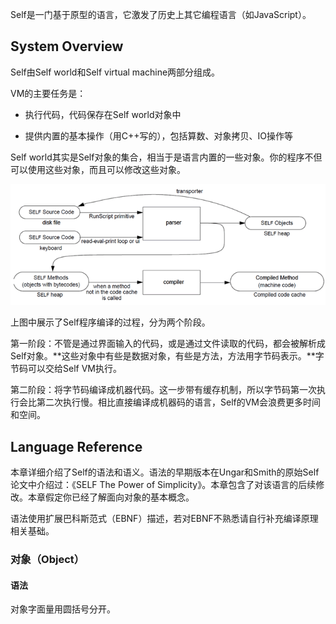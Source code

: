 Self是一门基于原型的语言，它激发了历史上其它编程语言（如JavaScript）。

## System Overview

Self由Self world和Self virtual machine两部分组成。

VM的主要任务是：

- 执行代码，代码保存在Self world对象中

- 提供内置的基本操作（用C++写的），包括算数、对象拷贝、IO操作等

Self world其实是Self对象的集合，相当于是语言内置的一些对象。你的程序不但可以使用这些对象，而且可以修改这些对象。

![Self程序编译过程](img/p1.2.png)

上图中展示了Self程序编译的过程，分为两个阶段。

第一阶段：不管是通过界面输入的代码，或是通过文件读取的代码，都会被解析成Self对象。**这些对象中有些是数据对象，有些是方法，方法用字节码表示。**字节码可以交给Self VM执行。

第二阶段：将字节码编译成机器代码。这一步带有缓存机制，所以字节码第一次执行会比第二次执行慢。相比直接编译成机器码的语言，Self的VM会浪费更多时间和空间。

## Language Reference

本章详细介绍了Self的语法和语义。语法的早期版本在Ungar和Smith的原始Self论文中介绍过：《SELF The Power of Simplicity》。本章包含了对该语言的后续修改。本章假定你已经了解面向对象的基本概念。

语法使用扩展巴科斯范式（EBNF）描述，若对EBNF不熟悉请自行补充编译原理相关基础。

### 对象（Object）

#### 语法

对象字面量用圆括号分开。